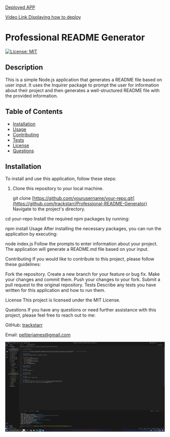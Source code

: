 [Deployed APP](https://trackstarr.github.io/Professional-README-Generator/)


[Video Link Displaying how to deploy](https://drive.google.com/file/d/1pRxDipbpVSWcdK2w6aqLJA1vui2oP-L2/view)

# Professional README Generator

[![License: MIT](https://img.shields.io/badge/License-MIT-blue.svg)](https://opensource.org/licenses/MIT)

## Description

This is a simple Node.js application that generates a README file based on user input. It uses the Inquirer package to prompt the user for information about their project and then generates a well-structured README file with the provided information.

## Table of Contents

- [Installation](#installation)
- [Usage](#usage)
- [Contributing](#contributing)
- [Tests](#tests)
- [License](#license)
- [Questions](#questions)

## Installation

To install and use this application, follow these steps:

1. Clone this repository to your local machine.

   git clone [https://github.com/yourusername/your-repo.git](https://github.com/trackstarr/Professional-README-Generator)
Navigate to the project's directory.


cd your-repo
Install the required npm packages by running:



npm install
Usage
After installing the necessary packages, you can run the application by executing:


node index.js
Follow the prompts to enter information about your project. The application will generate a README.md file based on your input.

Contributing
If you would like to contribute to this project, please follow these guidelines:

Fork the repository.
Create a new branch for your feature or bug fix.
Make your changes and commit them.
Push your changes to your fork.
Submit a pull request to the original repository.
Tests
Describe any tests you have written for this application and how to run them.

License
This project is licensed under the MIT License.

Questions
If you have any questions or need further assistance with this project, please feel free to reach out to me:

GitHub: [trackstarr](https://github.com/trackstarr)

Email: peltierjames@gmail.com

![alt text](https://github.com/trackstarr/Professional-README-Generator/blob/main/Deployed%20application.png)
